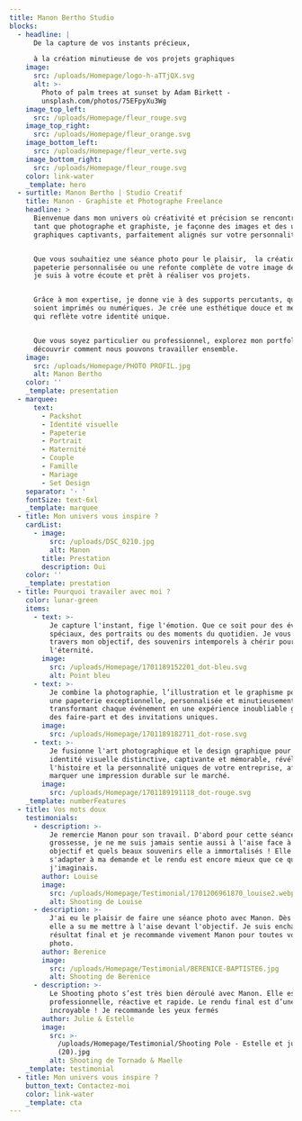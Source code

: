```yaml
---
title: Manon Bertho Studio
blocks:
  - headline: |
      De la capture de vos instants précieux,

      à la création minutieuse de vos projets graphiques
    image:
      src: /uploads/Homepage/logo-h-aTTjQX.svg
      alt: >-
        Photo of palm trees at sunset by Adam Birkett -
        unsplash.com/photos/75EFpyXu3Wg
    image_top_left:
      src: /uploads/Homepage/fleur_rouge.svg
    image_top_right:
      src: /uploads/Homepage/fleur_orange.svg
    image_bottom_left:
      src: /uploads/Homepage/fleur_verte.svg
    image_bottom_right:
      src: /uploads/Homepage/fleur_rouge.svg
    color: link-water
    _template: hero
  - surtitle: Manon Bertho | Studio Creatif
    title: Manon - Graphiste et Photographe Freelance
    headline: >
      Bienvenue dans mon univers où créativité et précision se rencontrent. En
      tant que photographe et graphiste, je façonne des images et des univers
      graphiques captivants, parfaitement alignés sur votre personnalité.


      Que vous souhaitiez une séance photo pour le plaisir,  la création de
      papeterie personnalisée ou une refonte complète de votre image de marque,
      je suis à votre écoute et prêt à réaliser vos projets.


      Grâce à mon expertise, je donne vie à des supports percutants, qu'ils
      soient imprimés ou numériques. Je crée une esthétique douce et mémorable
      qui reflète votre identité unique.


      Que vous soyez particulier ou professionnel, explorez mon portfolio pour
      découvrir comment nous pouvons travailler ensemble.
    image:
      src: /uploads/Homepage/PHOTO PROFIL.jpg
      alt: Manon Bertho
    color: ''
    _template: presentation
  - marquee:
      text:
        - Packshot
        - Identité visuelle
        - Papeterie
        - Portrait
        - Maternité
        - Couple
        - Famille
        - Mariage
        - Set Design
    separator: '· '
    fontSize: text-6xl
    _template: marquee
  - title: Mon univers vous inspire ?
    cardList:
      - image:
          src: /uploads/DSC_0210.jpg
          alt: Manon
        title: Prestation
        description: Oui
    color: ''
    _template: prestation
  - title: Pourquoi travailer avec moi ?
    color: lunar-green
    items:
      - text: >-
          Je capture l'instant, fige l'émotion. Que ce soit pour des événements
          spéciaux, des portraits ou des moments du quotidien. Je vous offre, à
          travers mon objectif, des souvenirs intemporels à chérir pour
          l'éternité.
        image:
          src: /uploads/Homepage/1701189152201_dot-bleu.svg
          alt: Point bleu
      - text: >-
          Je combine la photographie, l’illustration et le graphisme pour créer
          une papeterie exceptionnelle, personnalisée et minutieusement conçue,
          transformant chaque événement en une expérience inoubliable grâce à
          des faire-part et des invitations uniques.
        image:
          src: /uploads/Homepage/1701189182711_dot-rose.svg
      - text: >-
          Je fusionne l'art photographique et le design graphique pour créer une
          identité visuelle distinctive, captivante et mémorable, révélant
          l'histoire et la personnalité uniques de votre entreprise, afin de
          marquer une impression durable sur le marché.
        image:
          src: /uploads/Homepage/1701189191118_dot-rouge.svg
    _template: numberFeatures
  - title: Vos mots doux
    testimonials:
      - description: >-
          Je remercie Manon pour son travail. D'abord pour cette séance photo
          grossesse, je ne me suis jamais sentie aussi à l'aise face à un
          objectif et quels beaux souvenirs elle a immortalisés ! Elle a su
          s'adapter à ma demande et le rendu est encore mieux que ce que
          j'imaginais.
        author: Louise
        image:
          src: /uploads/Homepage/Testimonial/1701206961870_louise2.webp
          alt: Shooting de Louise
      - description: >-
          J'ai eu le plaisir de faire une séance photo avec Manon. Dès le début,
          elle a su me mettre à l'aise devant l'objectif. Je suis enchantée du
          résultat final et je recommande vivement Manon pour toutes vos séances
          photo.
        author: Berenice
        image:
          src: /uploads/Homepage/Testimonial/BERENICE-BAPTISTE6.jpg
          alt: Shooting de Berenice
      - description: >-
          Le Shooting photo s’est très bien déroulé avec Manon. Elle est très
          professionnelle, réactive et rapide. Le rendu final est d’une qualité
          incroyable ! Je recommande les yeux fermés
        author: Julie & Estelle
        image:
          src: >-
            /uploads/Homepage/Testimonial/Shooting Pole - Estelle et julie
            (20).jpg
          alt: Shooting de Tornado & Maelle
    _template: testimonial
  - title: Mon univers vous inspire ?
    button_text: Contactez-moi
    color: link-water
    _template: cta
---
```



